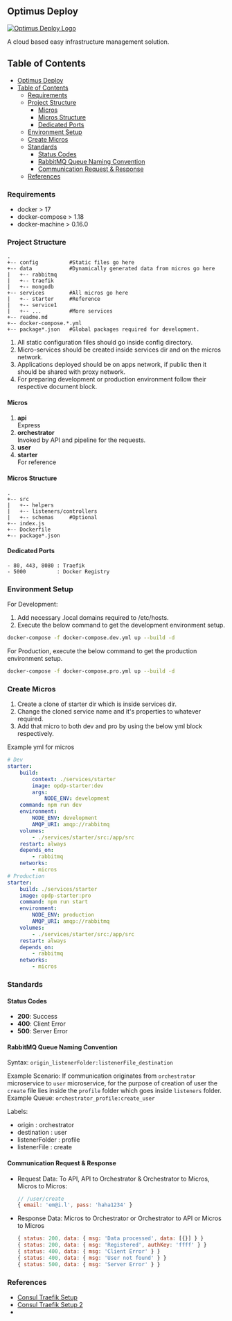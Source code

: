 ## Optimus Deploy
[![Optimus Deploy Logo](https://optimuscp.io/img/logo.png)](https://optimuscp.io)

A cloud based easy infrastructure management solution.

## Table of Contents
- [Optimus Deploy](#optimus-deploy)
- [Table of Contents](#table-of-contents)
  - [Requirements](#requirements)
  - [Project Structure](#project-structure)
    - [Micros](#micros)
    - [Micros Structure](#micros-structure)
    - [Dedicated Ports](#dedicated-ports)
  - [Environment Setup](#environment-setup)
  - [Create Micros](#create-micros)
  - [Standards](#standards)
    - [Status Codes](#status-codes)
    - [RabbitMQ Queue Naming Convention](#rabbitmq-queue-naming-convention)
    - [Communication Request & Response](#communication-request--response)
  - [References](#references)

### Requirements

  - docker > 17
  - docker-compose > 1.18
  - docker-machine > 0.16.0

### Project Structure

```
.
+-- config          #Static files go here
+-- data            #Dynamically generated data from micros go here
|   +-- rabbitmq
|   +-- traefik
|   +-- mongodb
+-- services        #All micros go here
|   +-- starter     #Reference
|   +-- service1
|   +-- ...         #More services
+-- readme.md
+-- docker-compose.*.yml
+-- package*.json   #Global packages required for development.
```

1. All static configuration files should go inside config directory.
2. Micro-services should be created inside services dir and on the micros network.
3. Applications deployed should be on apps network, if public then it should be shared with proxy network.
4. For preparing development or production environment follow their respective document block.

#### Micros
1. **api**<br>
   Express
2. **orchestrator**<br>
   Invoked by API and pipeline for the requests.
3. **user**<br>
4. **starter**<br>
   For reference

#### Micros Structure
```
.
+-- src
|   +-- helpers
|   +-- listeners/controllers
|   +-- schemas     #Optional
+-- index.js
+-- Dockerfile
+-- package*.json
```

#### Dedicated Ports
```
- 80, 443, 8080 : Traefik
- 5000          : Docker Registry
```

### Environment Setup
For Development:
1. Add necessary .local domains required to /etc/hosts.
2. Execute the below command to get the development environment setup.
```sh
docker-compose -f docker-compose.dev.yml up --build -d
```

For Production, execute the below command to get the production environment setup.
```sh
docker-compose -f docker-compose.pro.yml up --build -d
```

### Create Micros
1. Create a clone of starter dir which is inside services dir.
2. Change the cloned service name and it's properties to whatever required.
3. Add that micro to both dev and pro by using the below yml block respectively.

Example yml for micros
```yml
# Dev
starter:
    build:
        context: ./services/starter
        image: opdp-starter:dev
        args:
            NODE_ENV: development
    command: npm run dev
    environment:
        NODE_ENV: development
        AMQP_URI: amqp://rabbitmq
    volumes:
        - ./services/starter/src:/app/src
    restart: always
    depends_on:
        - rabbitmq
    networks:
        - micros
# Production
starter:
    build: ./services/starter
    image: opdp-starter:pro
    command: npm run start
    environment:
        NODE_ENV: production
        AMQP_URI: amqp://rabbitmq
    volumes:
        - ./services/starter/src:/app/src
    restart: always
    depends_on:
        - rabbitmq
    networks:
        - micros
```

### Standards

#### Status Codes
- **200**: Success
- **400**: Client Error
- **500**: Server Error

#### RabbitMQ Queue Naming Convention
Syntax: `origin_listenerFolder:listenerFile_destination`

Example Scenario: If communication originates from `orchestrator` microservice to `user` microservice, 
for the purpose of creation of user the `create` file lies inside the `profile` folder which goes inside `listeners` folder.<br>
Example Queue: `orchestrator_profile:create_user`

Labels:
- origin : orchestrator
- destination : user
- listenerFolder : profile
- listenerFile : create

#### Communication Request & Response
- Request Data: To API, API to Orchestrator & Orchestrator to Micros, Micros to Micros:
    ```js
    // /user/create
    { email: 'em@i.l', pass: 'haha1234' }
    ```
- Response Data: Micros to Orchestrator or Orchestrator to API or Micros to Micros
    ```js
    { status: 200, data: { msg: 'Data processed', data: [{}] } }
    { status: 200, data: { msg: 'Registered', authKey: 'ffff' } }
    { status: 400, data: { msg: 'Client Error' } }
    { status: 400, data: { msg: 'User not found' } }
    { status: 500, data: { msg: 'Server Error' } }
    ```

### References
- [Consul Traefik Setup](https://blog.ruanbekker.com/blog/2017/10/24/managing-traefik-configuration-with-consul-on-docker-swarm/)
- [Consul Traefik Setup 2](https://jmaitrehenry.ca/2017/12/15/using-traefik-with-docker-swarm-and-consul-as-your-load-balancer/)
- 